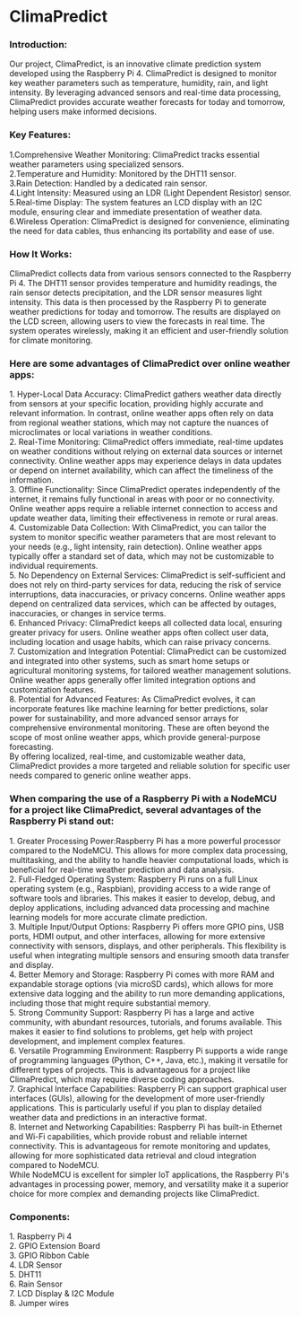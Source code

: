 # ClimaPredict
<h3>Introduction:</h3>
Our project, ClimaPredict, is an innovative climate prediction system developed using the Raspberry Pi 4. ClimaPredict is designed to monitor key weather parameters such as temperature, humidity, rain, and light intensity. By leveraging advanced sensors and real-time data processing, ClimaPredict provides accurate weather forecasts for today and tomorrow, helping users make informed decisions.

<h3>Key Features:</h3>
1.Comprehensive Weather Monitoring: ClimaPredict tracks essential weather parameters using specialized sensors.<br>
2.Temperature and Humidity: Monitored by the DHT11 sensor.<br>
3.Rain Detection: Handled by a dedicated rain sensor.<br>
4.Light Intensity: Measured using an LDR (Light Dependent Resistor) sensor.<br>
5.Real-time Display: The system features an LCD display with an I2C module, ensuring clear and immediate presentation of weather data.<br>
6.Wireless Operation: ClimaPredict is designed for convenience, eliminating the need for data cables, thus enhancing its portability and ease of use.<br>


<h3>How It Works:</h3>
ClimaPredict collects data from various sensors connected to the Raspberry Pi 4. The DHT11 sensor provides temperature and humidity readings, the rain sensor detects precipitation, and the LDR sensor measures light intensity. This data is then processed by the Raspberry Pi to generate weather predictions for today and tomorrow. The results are displayed on the LCD screen, allowing users to view the forecasts in real time. The system operates wirelessly, making it an efficient and user-friendly solution for climate monitoring.


<h3>Here are some advantages of ClimaPredict over online weather apps:</h3>
1. Hyper-Local Data Accuracy: ClimaPredict gathers weather data directly from sensors at your specific location, providing highly accurate and relevant information. In contrast, online weather apps often rely on data from regional weather stations, which may not capture the nuances of microclimates or local variations in weather conditions.<br>
2. Real-Time Monitoring: ClimaPredict offers immediate, real-time updates on weather conditions without relying on external data sources or internet connectivity. Online weather apps may experience delays in data updates or depend on internet availability, which can affect the timeliness of the information.<br>
3. Offline Functionality: Since ClimaPredict operates independently of the internet, it remains fully functional in areas with poor or no connectivity. Online weather apps require a reliable internet connection to access and update weather data, limiting their effectiveness in remote or rural areas.<br>
4. Customizable Data Collection: With ClimaPredict, you can tailor the system to monitor specific weather parameters that are most relevant to your needs (e.g., light intensity, rain detection). Online weather apps typically offer a standard set of data, which may not be customizable to individual requirements.<br>
5. No Dependency on External Services: ClimaPredict is self-sufficient and does not rely on third-party services for data, reducing the risk of service interruptions, data inaccuracies, or privacy concerns. Online weather apps depend on centralized data services, which can be affected by outages, inaccuracies, or changes in service terms.<br>
6. Enhanced Privacy: ClimaPredict keeps all collected data local, ensuring greater privacy for users. Online weather apps often collect user data, including location and usage habits, which can raise privacy concerns.<br>
7. Customization and Integration Potential: ClimaPredict can be customized and integrated into other systems, such as smart home setups or agricultural monitoring systems, for tailored weather management solutions. Online weather apps generally offer limited integration options and customization features.<br>
8. Potential for Advanced Features: As ClimaPredict evolves, it can incorporate features like machine learning for better predictions, solar power for sustainability, and more advanced sensor arrays for comprehensive environmental monitoring. These are often beyond the scope of most online weather apps, which provide general-purpose forecasting.<br>
                                                                              By offering localized, real-time, and customizable weather data, ClimaPredict provides a more targeted and reliable solution for specific user needs compared to generic online weather apps.


<h3>When comparing the use of a Raspberry Pi with a NodeMCU for a project like ClimaPredict, several advantages of the Raspberry Pi stand out:</h3>
1. Greater Processing Power:Raspberry Pi has a more powerful processor compared to the NodeMCU. This allows for more complex data processing, multitasking, and the ability to handle heavier computational loads, which is beneficial for real-time weather prediction and data analysis.<br>
2. Full-Fledged Operating System: Raspberry Pi runs on a full Linux operating system (e.g., Raspbian), providing access to a wide range of software tools and libraries. This makes it easier to develop, debug, and deploy applications, including advanced data processing and machine learning models for more accurate climate prediction.<br>
3. Multiple Input/Output Options: Raspberry Pi offers more GPIO pins, USB ports, HDMI output, and other interfaces, allowing for more extensive connectivity with sensors, displays, and other peripherals. This flexibility is useful when integrating multiple sensors and ensuring smooth data transfer and display.<br>
4. Better Memory and Storage: Raspberry Pi comes with more RAM and expandable storage options (via microSD cards), which allows for more extensive data logging and the ability to run more demanding applications, including those that might require substantial memory.<br>
5. Strong Community Support: Raspberry Pi has a large and active community, with abundant resources, tutorials, and forums available. This makes it easier to find solutions to problems, get help with project development, and implement complex features.<br>
6. Versatile Programming Environment: Raspberry Pi supports a wide range of programming languages (Python, C++, Java, etc.), making it versatile for different types of projects. This is advantageous for a project like ClimaPredict, which may require diverse coding approaches.<br>
7. Graphical Interface Capabilities: Raspberry Pi can support graphical user interfaces (GUIs), allowing for the development of more user-friendly applications. This is particularly useful if you plan to display detailed weather data and predictions in an interactive format.<br>
8. Internet and Networking Capabilities: Raspberry Pi has built-in Ethernet and Wi-Fi capabilities, which provide robust and reliable internet connectivity. This is advantageous for remote monitoring and updates, allowing for more sophisticated data retrieval and cloud integration compared to NodeMCU.<br>
                                                                               While NodeMCU is excellent for simpler IoT applications, the Raspberry Pi's advantages in processing power, memory, and versatility make it a superior choice for more complex and demanding projects like ClimaPredict.


<h3>Components:</h3>
1. Raspberry Pi 4<br>
2. GPIO Extension Board<br>
3. GPIO Ribbon Cable<br>
4. LDR Sensor<br>
5. DHT11<br>
6. Rain Sensor<br>
7. LCD Display & I2C Module<br>
8. Jumper wires<br>
